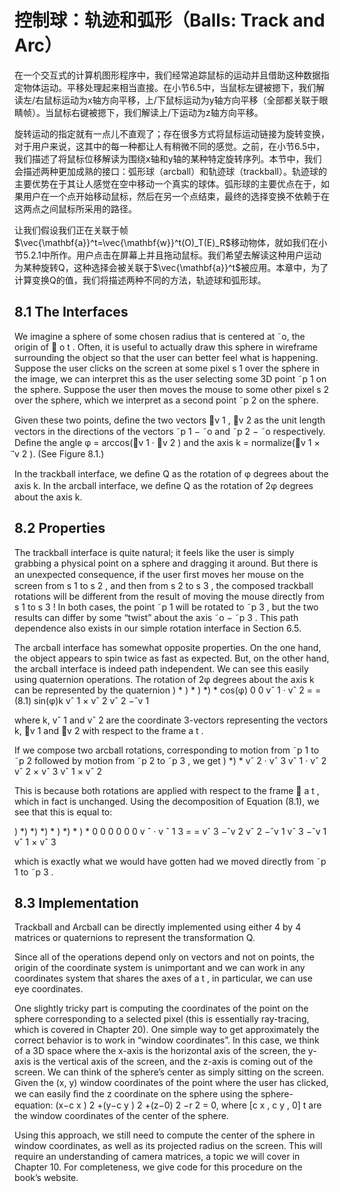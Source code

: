 # 控制球：轨迹和弧形（Balls: Track and Arc）
在一个交互式的计算机图形程序中，我们经常追踪鼠标的运动并且借助这种数据指定物体运动。平移处理起来相当直接。在小节6.5中，当鼠标左键被摁下，我们解读左/右鼠标运动为x轴方向平移，上/下鼠标运动为y轴方向平移（全部都关联于眼睛帧）。当鼠标右键被摁下，我们解读上/下运动为z轴方向平移。

旋转运动的指定就有一点儿不直观了；存在很多方式将鼠标运动链接为旋转变换，对于用户来说，这其中的每一种都让人有稍微不同的感觉。之前，在小节6.5中，我们描述了将鼠标位移解读为围绕x轴和y轴的某种特定旋转序列。本节中，我们会描述两种更加成熟的接口：弧形球（arcball）和轨迹球（trackball）。轨迹球的主要优势在于其让人感觉在空中移动一个真实的球体。弧形球的主要优点在于，如果用户在一个点开始移动鼠标，然后在另一个点结束，最终的选择变换不依赖于在这两点之间鼠标所采用的路径。

让我们假设我们正在关联于帧$\vec{\mathbf{a}}^t=\vec{\mathbf{w}}^t(O)_T(E)_R$移动物体，就如我们在小节5.2.1中所作。用户点击在屏幕上并且拖动鼠标。我们希望去解读这种用户运动为某种旋转Q，这种选择会被关联于$\vec{\mathbf{a}}^t$被应用。本章中，为了计算变换Q的值，我们将描述两种不同的方法，轨迹球和弧形球。

## 8.1 The Interfaces

We imagine a sphere of some chosen radius that is centered at ˜o, the origin of ⃗ o t . Often, it is useful to actually draw this sphere in wireframe surrounding the object so that the user can better feel what is happening. Suppose the user clicks on the screen at some pixel s 1 over the sphere in the image, we can interpret this as the user selecting some 3D point ˜p 1 on the sphere. Suppose the user then moves the mouse to some other pixel s 2 over the sphere, which we interpret as a second point ˜p 2 on the sphere.

Given these two points, deﬁne the two vectors ⃗v 1 , ⃗v 2 as the unit length vectors in the directions of the vectors ˜p 1 − ˜o and ˜p 2 − ˜o respectively. Deﬁne the angle φ = arccos(⃗v 1 · ⃗v 2 ) and the axis k = normalize(⃗v 1 × ⃗v 2 ). (See Figure 8.1.)

In the trackball interface, we deﬁne Q as the rotation of φ degrees about the axis k. In the arcball interface, we deﬁne Q as the rotation of 2φ degrees about the axis k.

## 8.2 Properties

The trackball interface is quite natural; it feels like the user is simply grabbing a physical point on a sphere and dragging it around. But there is an unexpected consequence, if the user ﬁrst moves her mouse on the screen from s 1 to s 2 , and then from s 2 to s 3 , the composed trackball rotations will be different from the result of moving the mouse directly from s 1 to s 3 ! In both cases, the point ˜p 1 will be rotated to ˜p 3 , but the two results can differ by some “twist” about the axis ˜o − ˜p 3 . This path dependence also exists in our simple rotation interface in Section 6.5.

The arcball interface has somewhat opposite properties. On the one hand, the object appears to spin twice as fast as expected. But, on the other hand, the arcball interface is indeed path independent. We can see this easily using quaternion operations. The rotation of 2φ degrees about the axis k can be represented by the quaternion ) * ) * ) *) * cos(φ) 0 0 vˆ 1 · vˆ 2 = = (8.1) sin(φ)k vˆ 1 × vˆ 2 vˆ 2 −ˆv 1

where k, vˆ 1 and vˆ 2 are the coordinate 3-vectors representing the vectors k, ⃗v 1 and ⃗v 2 with respect to the frame a t .

If we compose two arcball rotations, corresponding to motion from ˜p 1 to ˜p 2 followed by motion from ˜p 2 to ˜p 3 , we get ) *) * vˆ 2 · vˆ 3 vˆ 1 · vˆ 2 vˆ 2 × vˆ 3 vˆ 1 × vˆ 2

This is because both rotations are applied with respect to the frame ⃗ a t , which in fact is unchanged. Using the decomposition of Equation (8.1), we see that this is equal to:

) *) *) *) * ) *) * ) * 0 0 0 0 0 0 v ˆ · v ˆ 1 3 = = vˆ 3 −ˆv 2 vˆ 2 −ˆv 1 vˆ 3 −ˆv 1 vˆ 1 × vˆ 3

which is exactly what we would have gotten had we moved directly from ˜p 1 to ˜p 3 .

## 8.3 Implementation

Trackball and Arcball can be directly implemented using either 4 by 4 matrices or quaternions to represent the transformation Q.

Since all of the operations depend only on vectors and not on points, the origin of the coordinate system is unimportant and we can work in any coordinates system that shares the axes of a t , in particular, we can use eye coordinates.

One slightly tricky part is computing the coordinates of the point on the sphere corresponding to a selected pixel (this is essentially ray-tracing, which is covered in Chapter 20). One simple way to get approximately the correct behavior is to work in “window coordinates”. In this case, we think of a 3D space where the x-axis is the horizontal axis of the screen, the y-axis is the vertical axis of the screen, and the z-axis is coming out of the screen. We can think of the sphere’s center as simply sitting on the screen. Given the (x, y) window coordinates of the point where the user has clicked, we can easily ﬁnd the z coordinate on the sphere using the sphere-equation: (x−c x ) 2 +(y−c y ) 2 +(z−0) 2 −r 2 = 0, where [c x , c y , 0] t are the window coordinates of the center of the sphere.

Using this approach, we still need to compute the center of the sphere in window coordinates, as well as its projected radius on the screen. This will require an understanding of camera matrices, a topic we will cover in Chapter 10. For completeness, we give code for this procedure on the book’s website.

